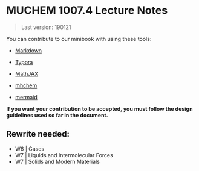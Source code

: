 # MUCHEM 1007.4 Lecture Notes

>  Last version: 190121

You can contribute to our minibook with using these tools:

* [Markdown](https://www.markdownguide.org/)

* [Typora](https://typora.io/)
* [MathJAX](https://www.mathjax.org/)
* [mhchem](https://mhchem.github.io/MathJax-mhchem/)
* [mermaid](https://mermaid-js.github.io/mermaid/#/)



**If you want your contribution to be accepted, you must follow the design guidelines used so far in the document.**

## Rewrite needed:

* W6 | Gases
* W7 | Liquids and Intermolecular Forces
* W7 | Solids and Modern Materials
